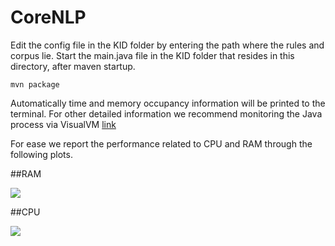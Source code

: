 # CoreNLP

Edit the config file in the KID folder by entering the path where the rules and corpus lie.
Start the main.java file in the KID folder that resides in this directory, after maven startup.


```
mvn package
```

Automatically time and memory occupancy information will be printed to the terminal. For other detailed information we recommend monitoring the Java process via VisualVM [link](https://visualvm.github.io)

For ease we report the performance related to CPU and RAM through the following plots.

##RAM

![](https://github.com/Scafooo/EMNLP2022/blob/main/CoreNLP/RAM.png)

##CPU

![](https://github.com/Scafooo/EMNLP2022/blob/main/CoreNLP/CPU.png)
